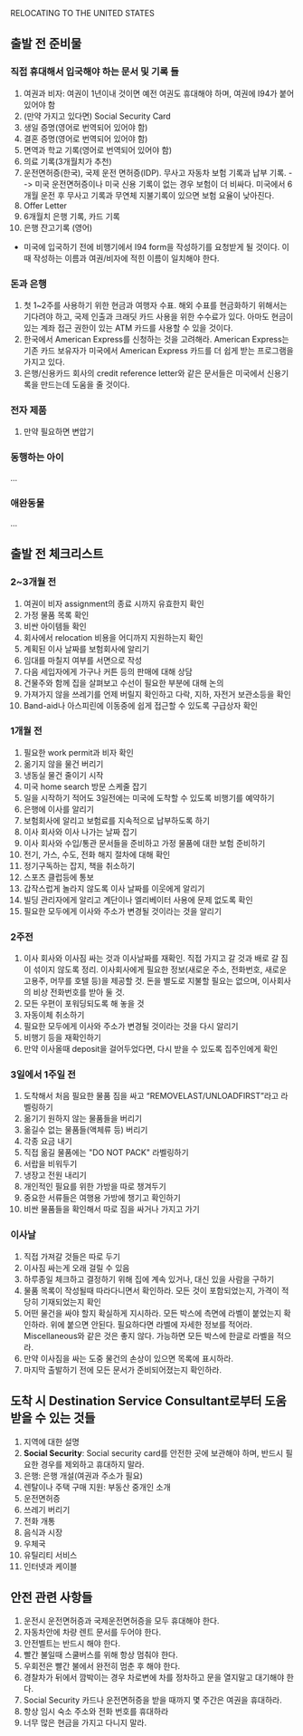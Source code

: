 RELOCATING TO THE UNITED STATES

## 출발 전 준비물

### 직접 휴대해서 입국해야 하는 문서 및 기록 들

1. 여권과 비자: 여권이 1년이내 것이면 예전 여권도 휴대해야 하며, 여권에 I94가 붙어 있어야 함
2. (만약 가지고 있다면) Social Security Card
3. 생일 증명(영어로 번역되어 있어야 함)
4. 결혼 증명(영어로 번역되어 있어야 함)
5. 면역과 학교 기록(영어로 번역되어 있어야 함)
6. 의료 기록(3개월치가 추천)
7. 운전면허증(한국), 국제 운전 면허증(IDP). 무사고 자동차 보험 기록과 납부 기록. --> 미국 운전면허증이나 미국 신용 기록이 없는 경우 보험이 더 비싸다. 미국에서 6개월 운전 후 무사고 기록과 무연체 지불기록이 있으면 보험 요율이 낮아진다. 
8. Offer Letter
9. 6개월치 은행 기록, 카드 기록
10. 은행 잔고기록 (영어)

* 미국에 입국하기 전에 비행기에서 I94 form을 작성하기를 요청받게 될 것이다. 이때 작성하는 이름과 여권/비자에 적힌 이름이 일치해야 한다.

### 돈과 은행

1. 첫 1~2주를 사용하기 위한 현금과 여행자 수표. 해외 수표를 현금화하기 위해서는 기다려야 하고, 국제 인출과 크래딧 카드 사용을 위한 수수료가 있다. 아마도 현금이 있는 계좌 접근 권한이 있는 ATM 카드를 사용할 수 있을 것이다. 
2. 한국에서 American Express를 신청하는 것을 고려해라. American Express는 기존 카드 보유자가 미국에서 American Express 카드를 더 쉽게 받는 프로그램을 가지고 있다. 
3. 은행/신용카드 회사의 credit reference letter와 같은 문서들은 미국에서 신용기록을 만드는데 도움을 줄 것이다. 

### 전자 제품

1. 만약 필요하면 변압기

### 동행하는 아이

...

### 애완동물

...

## 출발 전 체크리스트

### 2~3개월 전

1. 여권이 비자 assignment의 종료 시까지 유효한지 확인
2. 가정 물품 목록 확인
3. 비싼 아이템들 확인
4. 회사에서 relocation 비용을 어디까지 지원하는지 확인
5. 계획된 이사 날짜를 보험회사에 알리기
6. 임대를 마칠지 여부를 서면으로 작성
7. 다음 세입자에게 가구나 커튼 등의 판매에 대해 상담
8. 건물주와 함께 집을 살펴보고 수선이 필요한 부분에 대해 논의
9. 가져가지 않을 쓰레기를 언제 버릴지 확인하고 다락, 지하, 자전거 보관소등을 확인
10. Band-aid나 아스피린에 이동중에 쉽게 접근할 수 있도록 구급상자 확인

### 1개월 전

1. 필요한 work permit과 비자 확인
2. 옮기지 않을 물건 버리기
3. 냉동실 물건 줄이기 시작
4. 미국 home search 방문 스케줄 잡기
5. 일을 시작하기 적어도 3일전에는 미국에 도착할 수 있도록 비행기를 예약하기
6. 은행에 이사를 알리기 
7. 보험회사에 알리고 보험료를 지속적으로 납부하도록 하기 
8. 이사 회사와 이사 나가는 날짜 잡기 
9. 이사 회사와 수입/통관 문서들을 준비하고 가정 물품에 대한 보험 준비하기 
10. 전기, 가스, 수도, 전화 해지 절차에 대해 확인
11. 정기구독하는 잡지, 책을 취소하기 
12. 스포츠 클럽등에 통보
13. 갑작스럽게 놀라지 않도록 이사 날짜를 이웃에게 알리기 
14. 빌딩 관리자에게 알리고 계단이나 엘리베이터 사용에 문제 없도록 확인
15. 필요한 모두에게 이사와 주소가 변경될 것이라는 것을 알리기

### 2주전 

1. 이사 회사와 이사짐 싸는 것과 이사날짜를 재확인. 직접 가지고 갈 것과 배로 갈 짐이 섞이지 않도록 정리. 이사회사에게 필요한 정보(새로운 주소, 전화번호, 새로운 고용주, 머무를 호텔 등)을 제공할 것. 돈을 별도로 지불할 필요는 없으며, 이사회사의 비상 전화번호를 받아 둘 것. 
2. 모든 우편이 포워딩되도록 해 놓을 것 
3. 자동이체 취소하기
4. 필요한 모두에게 이사와 주소가 변경될 것이라는 것을 다시 알리기
5. 비행기 등을 재확인하기 
6. 만약 이사올때 deposit을 걸어두었다면, 다시 받을 수 있도록 집주인에게 확인

### 3일에서 1주일 전

1. 도착해서 처음 필요한 물품 짐을 싸고 “REMOVELAST/UNLOADFIRST”라고 라벨링하기
2. 옮기기 원하지 않는 물품들을 버리기
3. 옮길수 없는 물품들(액체류 등) 버리기
4. 각종 요금 내기
5. 직접 옮길 물품에는 "DO NOT PACK" 라벨링하기
6. 서랍을 비워두기
7. 냉장고 전원 내리기
8. 개인적인 필요를 위한 가방을 따로 챙겨두기 
9. 중요한 서류들은 여행용 가방에 챙기고 확인하기
10. 비싼 물품들을 확인해서 따로 짐을 싸거나 가지고 가기

### 이사날

1. 직접 가져갈 것들은 따로 두기 
2. 이사짐 싸는게 오래 걸릴 수 있음
3. 하루종일 체크하고 결정하기 위해 집에 계속 있거나, 대신 있을 사람을 구하기
4. 물품 목록이 작성될때 따라다니면서 확인하라. 모든 것이 포함되었는지, 가격이 적당히 기재되었는지 확인
5. 어떤 물건을 싸야 할지 확실하게 지시하라. 모든 박스에 측면에 라벨이 붙었는지 확인하라. 위에 붙으면 안된다. 필요하다면 라벨에 자세한 정보를 적어라. Miscellaneous와 같은 것은 좋지 않다. 가능하면 모든 박스에 한글로 라벨을 적으라. 
6. 만약 이사짐을 싸는 도중 물건의 손상이 있으면 목록에 표시하라. 
7. 마지막 출발하기 전에 모든 문서가 준비되어졌는지 확인하라. 

## 도착 시 Destination Service Consultant로부터 도움 받을 수 있는 것들

1. 지역에 대한 설명
2. **Social Security**: Social security card를 안전한 곳에 보관해야 하며, 반드시 필요한 경우를 제외하고 휴대하지 말라.
3. 은행: 은행 개설(여권과 주소가 필요)
4. 렌탈이나 주택 구매 지원: 부동산 중개인 소개
5. 운전면허증
6. 쓰레기 버리기
7. 전화 개통
8. 음식과 시장
9. 우체국
10. 유틸리티 서비스
11. 인터넷과 케이블

## 안전 관련 사항들

1. 운전시 운전면허증과 국제운전면허증을 모두 휴대해야 한다. 
2. 자동차안에 차량 렌트 문서를 두어야 한다. 
3. 안전벨트는 반드시 해야 한다. 
4. 빨간 불일때 스쿨버스를 위해 항상 멈춰야 한다. 
5. 우회전은 빨간 불에서 완전히 멈춘 후 해야 한다. 
6. 경찰차가 뒤에서 깜박이는 경우 차로변에 차를 정차하고 문을 열지말고 대기해야 한다. 
7. Social Security 카드나 운전면허증을 받을 때까지 몇 주간은 여권을 휴대하라. 
8. 항상 임시 숙소 주소와 전화 번호를 휴대하라
9. 너무 많은 현금을 가지고 다니지 말라. 


